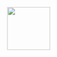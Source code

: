 

<img align="center" src="https://media.giphy.com/media/M9gbBd9nbDrOTu1Mqx/giphy.gif" width="100"/>



<!--
**MosquitoCoil/MosquitoCoil** is a ✨ _special_ ✨ repository because its `README.md` (this file) appears on your GitHub profile.

Here are some ideas to get you started:

- 🔭 I’m currently working on ...
- 🌱 I’m currently learning ...
- 👯 I’m looking to collaborate on ...
- 🤔 I’m looking for help with ...
- 💬 Ask me about ...
- 📫 How to reach me: ...
- 😄 Pronouns: ...
- ⚡ Fun fact: ...
-->
